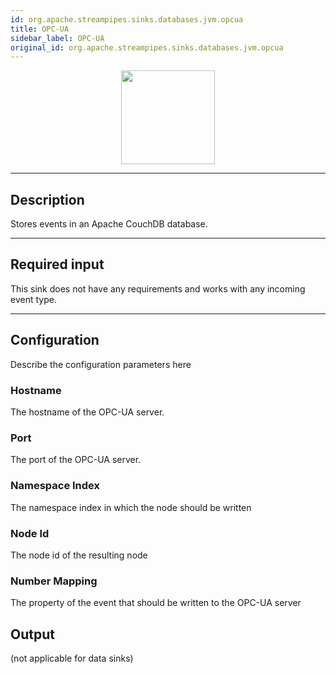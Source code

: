 ```yaml
---
id: org.apache.streampipes.sinks.databases.jvm.opcua
title: OPC-UA
sidebar_label: OPC-UA
original_id: org.apache.streampipes.sinks.databases.jvm.opcua
---
```


<!--
  ~ Licensed to the Apache Software Foundation (ASF) under one or more
  ~ contributor license agreements.  See the NOTICE file distributed with
  ~ this work for additional information regarding copyright ownership.
  ~ The ASF licenses this file to You under the Apache License, Version 2.0
  ~ (the "License"); you may not use this file except in compliance with
  ~ the License.  You may obtain a copy of the License at
  ~
  ~    http://www.apache.org/licenses/LICENSE-2.0
  ~
  ~ Unless required by applicable law or agreed to in writing, software
  ~ distributed under the License is distributed on an "AS IS" BASIS,
  ~ WITHOUT WARRANTIES OR CONDITIONS OF ANY KIND, either express or implied.
  ~ See the License for the specific language governing permissions and
  ~ limitations under the License.
  ~
  -->



<p align="center"> 
    <img src="/img/pipeline-elements/org.apache.streampipes.sinks.databases.jvm.opcua/icon.png" width="150px;" class="pe-image-documentation"/>
</p>

***

## Description

Stores events in an Apache CouchDB database.

***

## Required input

This sink does not have any requirements and works with any incoming event type.

***

## Configuration

Describe the configuration parameters here

### Hostname

The hostname of the OPC-UA server.

### Port

The port of the OPC-UA server.

### Namespace Index

The namespace index in which the node should be written

### Node Id

The node id of the resulting node

### Number Mapping

The property of the event that should be written to the OPC-UA server


## Output

(not applicable for data sinks)
